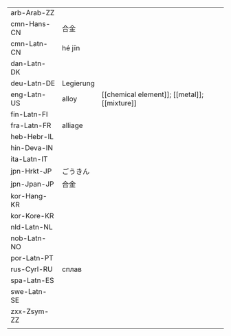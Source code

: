 | | | |
|-|-|-|
| arb-Arab-ZZ |  |  |
| cmn-Hans-CN | 合金 |  |
| cmn-Latn-CN | hé jīn |  |
| dan-Latn-DK |  |  |
| deu-Latn-DE | Legierung |  |
| eng-Latn-US | alloy | [[chemical element]]; [[metal]]; [[mixture]] |
| fin-Latn-FI |  |  |
| fra-Latn-FR | alliage |  |
| heb-Hebr-IL |  |  |
| hin-Deva-IN |  |  |
| ita-Latn-IT |  |  |
| jpn-Hrkt-JP | ごうきん |  |
| jpn-Jpan-JP | 合金 |  |
| kor-Hang-KR |  |  |
| kor-Kore-KR |  |  |
| nld-Latn-NL |  |  |
| nob-Latn-NO |  |  |
| por-Latn-PT |  |  |
| rus-Cyrl-RU | сплав |  |
| spa-Latn-ES |  |  |
| swe-Latn-SE |  |  |
| zxx-Zsym-ZZ |  |  |
|  |  |  |
